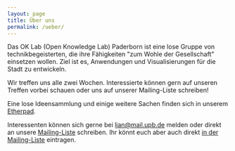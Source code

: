 ```yaml
---
layout: page
title: Über uns
permalink: /ueber/
---
```


Das OK Lab (Open Knowledge Lab) Paderborn ist eine lose Gruppe von technikbegeisterten, die ihre Fähigkeiten "zum Wohle der Gesellschaft" einsetzen wollen. Ziel ist es, Anwendungen und Visualisierungen für die Stadt zu entwickeln.

Wir treffen uns alle zwei Wochen. Interessierte können gern auf unseren Treffen vorbei schauen oder uns auf unserer Mailing-Liste schreiben!

Eine lose Ideensammlung und einige weitere Sachen finden sich in unserem [Etherpad](http://pad.okfn.org/p/codeforpb).

Interessenten können sich gerne bei <a 
href="mailto:ljan@mail.upb.de">ljan@mail.upb.de</a> melden oder direkt 
an unsere [Mailing-Liste](mailto:list@codeforpb.de) schreiben. Ihr könnt 
euch aber auch direkt [in der 
Mailing-Liste](lists.codeforpb.de/cgi-bin/mailman/listinfo/list) 
eintragen.
